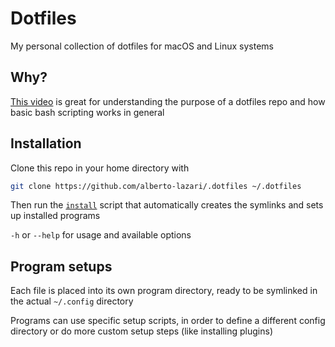 # Dotfiles
My personal collection of dotfiles for macOS and Linux systems

## Why?
[This video](https://www.youtube.com/watch?v=mSXOYhfDFYo) is great for understanding the purpose of a dotfiles repo and how basic bash scripting works in general

## Installation
Clone this repo in your home directory with
```bash
git clone https://github.com/alberto-lazari/.dotfiles ~/.dotfiles
```

Then run the [`install`](install) script that automatically creates the symlinks and sets up installed programs

`-h` or `--help` for usage and available options

## Program setups
Each file is placed into its own program directory, ready to be symlinked in the actual `~/.config` directory

Programs can use specific setup scripts, in order to define a different config directory or do more custom setup steps (like installing plugins)
